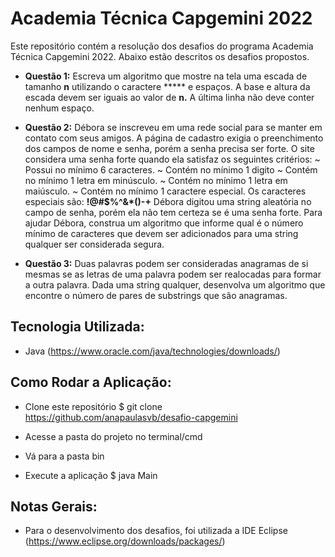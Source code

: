 # Academia Técnica Capgemini 2022
Este repositório contém a resolução dos desafios do programa Academia Técnica Capgemini 2022.
Abaixo estão descritos os desafios propostos.

- **Questão 1:**
Escreva um algoritmo que mostre na tela uma escada de tamanho **n** utilizando o caractere *****  e espaços. A base e altura da escada devem ser iguais ao valor de **n.** A última linha não deve conter nenhum espaço.

- **Questão 2:**
Débora se inscreveu em uma rede social para se manter em contato com seus amigos. A página de cadastro exigia o preenchimento dos campos de nome e senha, porém a senha precisa ser forte. O site considera uma senha forte quando ela satisfaz os seguintes critérios:
~ Possui no mínimo 6 caracteres. 
~ Contém no mínimo 1 digito
~ Contém no mínimo 1 letra em minúsculo.
~ Contém no mínimo 1 letra em maiúsculo.
~ Contém no mínimo 1 caractere especial. Os caracteres especiais são: **!@#$%^&*()-+**
Débora digitou uma string aleatória no campo de senha, porém ela não tem certeza se é uma senha forte. Para ajudar Débora, construa um algoritmo que informe qual é o número mínimo de caracteres que devem ser adicionados para uma string qualquer ser considerada segura.

- **Questão 3:**
Duas palavras podem ser consideradas anagramas de si mesmas se as letras de uma palavra podem ser realocadas para formar a outra palavra. Dada uma string qualquer, desenvolva um algoritmo que encontre o número de pares de substrings que são anagramas.

## Tecnologia Utilizada:
- Java (https://www.oracle.com/java/technologies/downloads/)

## Como Rodar a Aplicação:
- Clone este repositório
$ git clone <https://github.com/anapaulasvb/desafio-capgemini>

- Acesse a pasta do projeto no terminal/cmd

- Vá para a pasta bin

- Execute a aplicação
$ java Main

## Notas Gerais:
- Para o desenvolvimento dos desafios, foi utilizada a IDE Eclipse (https://www.eclipse.org/downloads/packages/)
